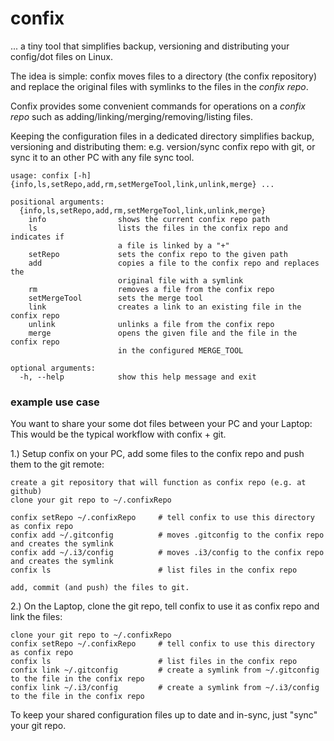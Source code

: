 # confix 
... a tiny tool that simplifies backup, versioning and distributing your config/dot files on Linux.

The idea is simple: confix moves files to a directory (the confix repository) and replace the original files with symlinks to the files in the *confix repo*.

Confix provides some convenient commands for operations on a *confix repo* such as adding/linking/merging/removing/listing files.

Keeping the configuration files in a dedicated directory simplifies backup, versioning and distributing them: e.g. version/sync confix repo with git, or sync it to an other PC with any file sync tool.

```
usage: confix [-h] {info,ls,setRepo,add,rm,setMergeTool,link,unlink,merge} ...

positional arguments:
  {info,ls,setRepo,add,rm,setMergeTool,link,unlink,merge}
    info                shows the current confix repo path
    ls                  lists the files in the confix repo and indicates if
                        a file is linked by a "+"
    setRepo             sets the confix repo to the given path
    add                 copies a file to the confix repo and replaces the
                        original file with a symlink
    rm                  removes a file from the confix repo
    setMergeTool        sets the merge tool
    link                creates a link to an existing file in the confix repo
    unlink              unlinks a file from the confix repo
    merge               opens the given file and the file in the confix repo
                        in the configured MERGE_TOOL

optional arguments:
  -h, --help            show this help message and exit
```

### example use case

You want to share your some dot files between your PC and your Laptop: This would be the typical workflow with confix + git. 

1.) Setup confix on your PC, add some files to the confix repo and push them to the git remote:
```
create a git repository that will function as confix repo (e.g. at github)
clone your git repo to ~/.confixRepo

confix setRepo ~/.confixRepo     # tell confix to use this directory as confix repo
confix add ~/.gitconfig          # moves .gitconfig to the confix repo and creates the symlink
confix add ~/.i3/config          # moves .i3/config to the confix repo and creates the symlink
confix ls                        # list files in the confix repo

add, commit (and push) the files to git.
```

2.) On the Laptop, clone the git repo, tell confix to use it as confix repo and link the files:

```
clone your git repo to ~/.confixRepo
confix setRepo ~/.confixRepo     # tell confix to use this directory as confix repo
confix ls                        # list files in the confix repo
confix link ~/.gitconfig         # create a symlink from ~/.gitconfig to the file in the confix repo
confix link ~/.i3/config         # create a symlink from ~/.i3/config to the file in the confix repo
```

To keep your shared configuration files up to date and in-sync, just "sync" your git repo.